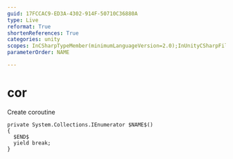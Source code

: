 ```yaml
---
guid: 17FCCAC9-ED3A-4302-914F-50710C36880A
type: Live
reformat: True
shortenReferences: True
categories: unity
scopes: InCSharpTypeMember(minimumLanguageVersion=2.0);InUnityCSharpFile
parameterOrder: NAME

---
```


# cor

Create coroutine

```
private System.Collections.IEnumerator $NAME$()
{
  $END$
  yield break;
}
```